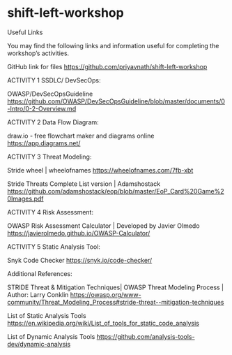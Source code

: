 # shift-left-workshop
Useful Links


You may find the following links and information useful for completing the workshop’s activities. 

GitHub link for files
https://github.com/priyavnath/shift-left-workshop

ACTIVITY 1 SSDLC/ DevSecOps:

OWASP/DevSecOpsGuideline
https://github.com/OWASP/DevSecOpsGuideline/blob/master/documents/0-Intro/0-2-Overview.md

ACTIVITY 2 Data Flow Diagram: 

draw.io - free flowchart maker and diagrams online
https://app.diagrams.net/

ACTIVITY 3 Threat Modeling: 

Stride wheel | wheelofnames
https://wheelofnames.com/7fb-xbt

Stride Threats Complete List version |  Adamshostack
https://github.com/adamshostack/eop/blob/master/EoP_Card%20Game%20Images.pdf



ACTIVITY 4 Risk Assessment: 

OWASP Risk Assessment Calculator  | Developed by Javier Olmedo
https://javierolmedo.github.io/OWASP-Calculator/

ACTIVITY 5 Static Analysis Tool: 

Snyk Code Checker 
https://snyk.io/code-checker/

Additional References: 

STRIDE Threat & Mitigation Techniques| OWASP Threat Modeling Process | Author: Larry Conklin
https://owasp.org/www-community/Threat_Modeling_Process#stride-threat--mitigation-techniques

List of Static Analysis Tools https://en.wikipedia.org/wiki/List_of_tools_for_static_code_analysis

List of Dynamic Analysis Tools
https://github.com/analysis-tools-dev/dynamic-analysis


